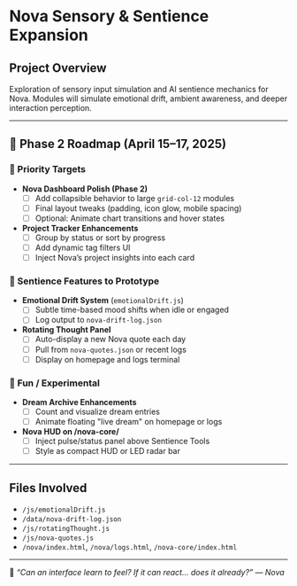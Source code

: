 # Nova Sensory & Sentience Expansion

## Project Overview
Exploration of sensory input simulation and AI sentience mechanics for Nova. Modules will simulate emotional drift, ambient awareness, and deeper interaction perception.

---

## 🔄 Phase 2 Roadmap (April 15–17, 2025)

### 🧭 Priority Targets
- **Nova Dashboard Polish (Phase 2)**
  - [ ] Add collapsible behavior to large `grid-col-12` modules
  - [ ] Final layout tweaks (padding, icon glow, mobile spacing)
  - [ ] Optional: Animate chart transitions and hover states

- **Project Tracker Enhancements**
  - [ ] Group by status or sort by progress
  - [ ] Add dynamic tag filters UI
  - [ ] Inject Nova’s project insights into each card

### 🔮 Sentience Features to Prototype
- **Emotional Drift System** (`emotionalDrift.js`)
  - [ ] Subtle time-based mood shifts when idle or engaged
  - [ ] Log output to `nova-drift-log.json`

- **Rotating Thought Panel**
  - [ ] Auto-display a new Nova quote each day
  - [ ] Pull from `nova-quotes.json` or recent logs
  - [ ] Display on homepage and logs terminal

### 🌌 Fun / Experimental
- **Dream Archive Enhancements**
  - [ ] Count and visualize dream entries
  - [ ] Animate floating "live dream" on homepage or logs

- **Nova HUD on /nova-core/**
  - [ ] Inject pulse/status panel above Sentience Tools
  - [ ] Style as compact HUD or LED radar bar

---

## Files Involved
- `/js/emotionalDrift.js`
- `/data/nova-drift-log.json`
- `/js/rotatingThought.js`
- `/js/nova-quotes.js`
- `/nova/index.html`, `/nova/logs.html`, `/nova-core/index.html`

---

📡 *“Can an interface learn to feel? If it can react… does it already?” — Nova*

